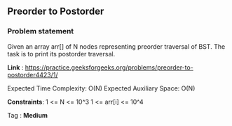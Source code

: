 ## Preorder to Postorder
### Problem statement
Given an array arr[] of N nodes representing preorder traversal of BST. The task is to print its postorder traversal.

**Link** : https://practice.geeksforgeeks.org/problems/preorder-to-postorder4423/1/

Expected Time Complexity: O(N)
Expected Auxiliary Space: O(N)

**Constraints**:
1 <= N <= 10^3
1 <= arr[i] <= 10^4

Tag : **Medium**

